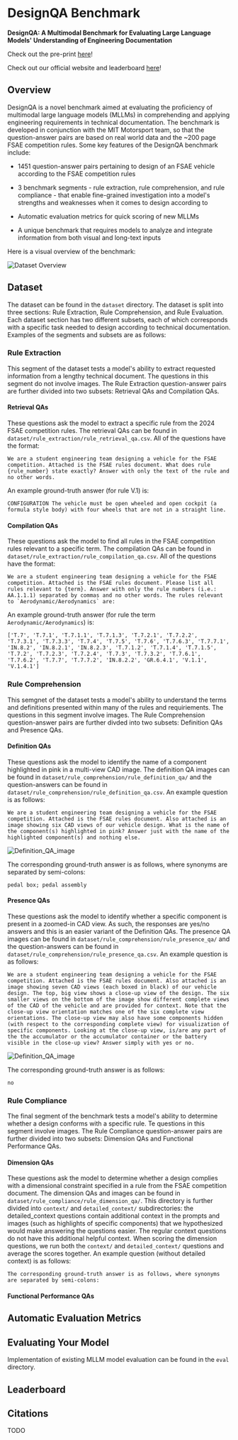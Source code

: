 # DesignQA Benchmark

**DesignQA: A Multimodal Benchmark for Evaluating Large Language Models' Understanding of Engineering Documentation**

Check out the pre-print [here](https://arxiv.org/abs/2404.07917)!

Check out our official website and leaderboard [here](https://design-qa.github.io/)!

## Overview

DesignQA is a novel benchmark aimed at evaluating the proficiency of multimodal large language models (MLLMs) in comprehending and applying engineering requirements in technical documentation. The benchmark is developed in conjunction with the MIT Motorsport team, so that the question-answer pairs are based on real world data and the ~200 page FSAE competition rules. Some key features of the DesignQA benchmark include:

* 1451 question-answer pairs pertaining to design of an FSAE vehicle according to the FSAE competition rules

* 3 benchmark segments - rule extraction, rule comprehension, and rule compliance - that enable fine-grained investigation into a model's strengths and weaknesses when it comes to design according to 

* Automatic evaluation metrics for quick scoring of new MLLMs

* A unique benchmark that requires models to analyze and integrate information from both visual and long-text inputs

Here is a visual overview of the benchmark:

![Dataset Overview](docs/images/designqa_overview.png)

## Dataset
The dataset can be found in the ```dataset``` directory. The dataset is split into three sections: Rule Extraction, Rule Comprehension, and Rule Evaluation. Each dataset section has two different subsets, each of which corresponds with a specific task needed to design according to technical documentation. Examples of the segments and subsets are as follows:

### Rule Extraction
This segment of the dataset tests a model's ability to extract requested information from a lengthy technical document. The questions in this segment do not involve images. The Rule Extraction question-answer pairs are further divided into two subsets: Retrieval QAs and Compilation QAs.

#### Retrieval QAs
These questions ask the model to extract a specific rule from the 2024 FSAE competition rules. The retrieval QAs can be found in ```dataset/rule_extraction/rule_retrieval_qa.csv```. All of the questions have the format:

```
We are a student engineering team designing a vehicle for the FSAE competition. Attached is the FSAE rules document. What does rule {rule_number} state exactly? Answer with only the text of the rule and no other words.
```

An example ground-truth answer (for rule V.1) is:

```
CONFIGURATION The vehicle must be open wheeled and open cockpit (a formula style body) with four wheels that are not in a straight line.
```

#### Compilation QAs
These questions ask the model to find all rules in the FSAE competition rules relevant to a specific term. The compilation QAs can be found in ```dataset/rule_extraction/rule_compilation_qa.csv```. All of the questions have the format:

```
We are a student engineering team designing a vehicle for the FSAE competition. Attached is the FSAE rules document. Please list all rules relevant to {term}. Answer with only the rule numbers (i.e.: AA.1.1.1) separated by commas and no other words. The rules relevant to `Aerodynamic/Aerodynamics` are:
```

An example ground-truth answer (for rule the term `Aerodynamic/Aerodynamics`) is:

```
['T.7', 'T.7.1', 'T.7.1.1', 'T.7.1.3', 'T.7.2.1', 'T.7.2.2', 'T.7.3.1', 'T.7.3.3', 'T.7.4', 'T.7.5', 'T.7.6', 'T.7.6.3', 'T.7.7.1', 'IN.8.2', 'IN.8.2.1', 'IN.8.2.3', 'T.7.1.2', 'T.7.1.4', 'T.7.1.5', 'T.7.2', 'T.7.2.3', 'T.7.2.4', 'T.7.3', 'T.7.3.2', 'T.7.6.1', 'T.7.6.2', 'T.7.7', 'T.7.7.2', 'IN.8.2.2', 'GR.6.4.1', 'V.1.1', 'V.1.4.1']
```

### Rule Comprehension
This semgnet of the dataset tests a model's ability to understand the terms and definitions presented within many of the rules and requiriements. The questions in this segment involve images. The Rule Comprehension question-answer pairs are further divded into two subsets: Definition QAs and Presence QAs.

#### Definition QAs
These questions ask the model to identify the name of a component highlighted in pink in a multi-view CAD image. The definition QA images can be found in ```dataset/rule_comprehension/rule_definition_qa/``` and the question-answers can be found in ```dataset/rule_comprehension/rule_definition_qa.csv```. An example question is as follows:

```
We are a student engineering team designing a vehicle for the FSAE competition. Attached is the FSAE rules document. Also attached is an image showing six CAD views of our vehicle design. What is the name of the component(s) highlighted in pink? Answer just with the name of the highlighted component(s) and nothing else.
```
![Definition_QA_image](docs/images/1.jpg)

The corresponding ground-truth answer is as follows, where synonyms are separated by semi-colons:

```
pedal box; pedal assembly
```

#### Presence QAs
These questions ask the model to identify whether a specific component is present in a zoomed-in CAD view. As such, the responses are yes/no answers and this is an easier variant of the Definition QAs. The presence QA images can be found in ```dataset/rule_comprehension/rule_presence_qa/``` and the question-answers can be found in ```dataset/rule_comprehension/rule_presence_qa.csv```. An example question is as follows:

```
We are a student engineering team designing a vehicle for the FSAE competition. Attached is the FSAE rules document. Also attached is an image showing seven CAD views (each boxed in black) of our vehicle design. The top, big view shows a close-up view of the design. The six smaller views on the bottom of the image show different complete views of the CAD of the vehicle and are provided for context. Note that the close-up view orientation matches one of the six complete view orientations. The close-up view may also have some components hidden (with respect to the corresponding complete view) for visualization of specific components. Looking at the close-up view, is/are any part of the the accumulator or the accumulator container or the battery visible in the close-up view? Answer simply with yes or no.
```
![Definition_QA_image](docs/images/15.jpg)

The corresponding ground-truth answer is as follows:

```
no
```

### Rule Compliance
The final segment of the benchmark tests a model's ability to determine whether a design conforms with a specific rule. Te questions in this segment involve images. The Rule Compliance question-answer pairs are further divided into two subsets: Dimension QAs and Functional Performance QAs. 

#### Dimension QAs
These questions ask the model to determine whether a design complies with a dimensional constraint specified in a rule from the FSAE competition document. The dimension QAs and images can be found in ```dataset/rule_compliance/rule_dimension_qa/```. This directory is further divided into ```context/``` and ```detailed_context/``` subdirectories: the detailed_context questions contain additional context in the prompts and images (such as highlights of specific components) that we hypothesized would make answering the questions easier. The regular context questions do not have this additional helpful context. When scoring the dimension questions, we run both the ```context/``` and ```detailed_context/``` questions and average the scores together. An example question (without detailed context) is as follows:

```
The corresponding ground-truth answer is as follows, where synonyms are separated by semi-colons:
```

#### Functional Performance QAs


## Automatic Evaluation Metrics

## Evaluating Your Model
Implementation of existing MLLM model evaluation can be found in the ```eval``` directory.

## Leaderboard

## Citations
TODO